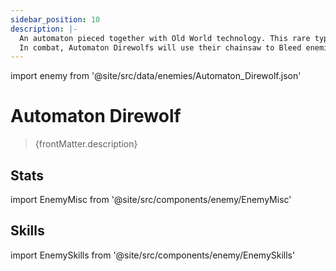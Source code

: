 ```yaml
---
sidebar_position: 10
description: |-
  An automaton pieced together with Old World technology. This rare type of humanoid automaton is equipped with a chainsaw on its right arm, presumably used for mining or construction operations.
  In combat, Automaton Direwolfs will use their chainsaw to Bleed enemies, dealing DoT.
---
```


import enemy from '@site/src/data/enemies/Automaton_Direwolf.json'

# Automaton Direwolf
<blockquote>{frontMatter.description}</blockquote>

## Stats

import EnemyMisc from '@site/src/components/enemy/EnemyMisc'

<EnemyMisc enemy={enemy} variant={0} />

## Skills

import EnemySkills from '@site/src/components/enemy/EnemySkills'

<EnemySkills enemy={enemy} variant={0} />
